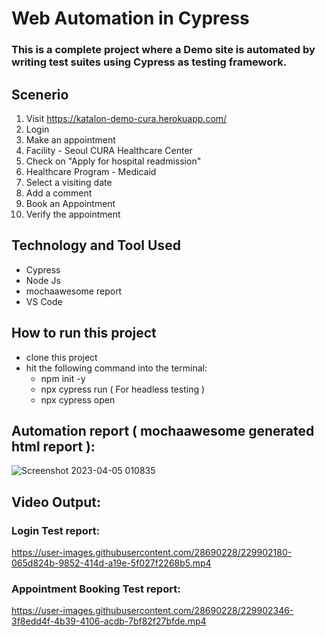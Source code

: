 # Web Automation in Cypress
### This is a complete project where a Demo site  is automated by writing test suites using Cypress as testing framework.

## Scenerio
1. Visit https://katalon-demo-cura.herokuapp.com/
2. Login
3. Make an appointment
4. Facility - Seoul CURA Healthcare Center
5. Check on "Apply for hospital readmission"
6. Healthcare Program - Medicaid
7. Select a visiting date
8. Add a comment
7. Book an Appointment
8. Verify the appointment

## Technology and Tool Used

- Cypress
- Node Js
- mochaawesome report
- VS Code

## How to run this project
- clone this project
- hit the following command into the terminal:
   - npm init -y
   - npx cypress run  ( For headless testing )
   - npx cypress open
   
   
## Automation report ( mochaawesome generated html report ):


![Screenshot 2023-04-05 010835](https://user-images.githubusercontent.com/28690228/229901763-036b15ff-df4a-4e4e-81a6-f325c418f73c.png)


## Video Output: 

### Login Test report:


https://user-images.githubusercontent.com/28690228/229902180-065d824b-9852-414d-a19e-5f027f2268b5.mp4


### Appointment Booking Test report:





https://user-images.githubusercontent.com/28690228/229902346-3f8edd4f-4b39-4106-acdb-7bf82f27bfde.mp4








